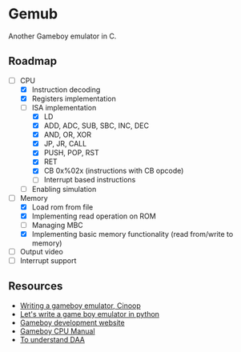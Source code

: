 # Gemub
Another Gameboy emulator in C.

## Roadmap
- [ ] CPU
    - [X] Instruction decoding
    - [X] Registers implementation
    - [ ] ISA implementation
        - [X] LD
        - [X] ADD, ADC, SUB, SBC, INC, DEC
        - [X] AND, OR, XOR
        - [X] JP, JR, CALL
        - [X] PUSH, POP, RST
        - [X] RET
        - [X] CB 0x%02x (instructions with CB opcode)
        - [ ] Interrupt based instructions
    - [ ] Enabling simulation
- [ ] Memory
    - [X] Load rom from file
    - [X] Implementing read operation on ROM
    - [ ] Managing MBC
    - [X] Implementing basic memory functionality (read from/write to memory)
- [ ] Output video
- [ ] Interrupt support

## Resources
- [Writing a gameboy emulator, Cinoop](https://cturt.github.io/cinoop.html)
- [Let's write a game boy emulator in python](https://www.inspiredpython.com/course/game-boy-emulator/let-s-write-a-game-boy-emulator-in-python)
- [Gameboy development website](https://gbdev.io/)
- [Gameboy CPU Manual](http://marc.rawer.de/Gameboy/Docs/GBCPUman.pdf)
- [To understand DAA](https://forums.nesdev.org/viewtopic.php?t=15944)

